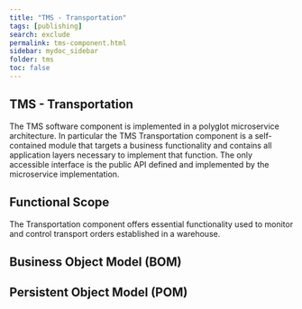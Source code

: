 ```yaml
---
title: "TMS - Transportation"
tags: [publishing]
search: exclude
permalink: tms-component.html
sidebar: mydoc_sidebar
folder: tms
toc: false
---
```

## TMS - Transportation

The TMS software component is implemented in a polyglot microservice architecture. In particular the TMS Transportation component
is a self-contained module that targets a business functionality and contains all application layers necessary to implement that
function. The only accessible interface is the public API defined and implemented by the microservice implementation.

## Functional Scope

The Transportation component offers essential functionality used to monitor and control transport orders established
in a warehouse.

## Business Object Model (BOM)

## Persistent Object Model (POM)
